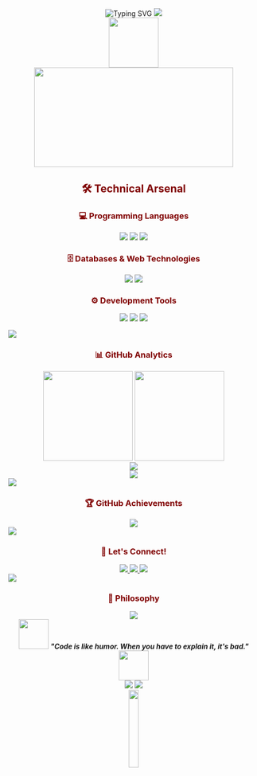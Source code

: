 <div align="center"> 
  <img src="https://readme-typing-svg.herokuapp.com?font=Fira+Code&size=32&duration=2800&pause=2000&color=800000&center=true&vCenter=true&width=940&lines=Hi+there!+I'm+Pejay+%F0%9F%96%A4;Computer+Science+%7C+Digital+Forensics;Developer+%7C+Problem+Solver;Turning+Logic+Into+Impact" alt="Typing SVG" />
  <img src="https://user-images.githubusercontent.com/73097560/115834477-dbab4500-a447-11eb-908a-139a6edaec5c.gif">
</div> 

<div align="center"> 
  <img src="https://media.giphy.com/media/M9gbBd9nbDrOTu1Mqx/giphy.gif" width="100"/> 
</div> 

<div align="center"> 
  <img src="https://media.giphy.com/media/SWoSkN6DxTszqIKEqv/giphy.gif" width="400" height="200"/> 
</div>

<h2 style="color:#800000; text-align:center; font-weight:bold;">🛠️ Technical Arsenal</h2>

<h3 style="color:#800000; text-align:center; font-weight:bold;">💻 Programming Languages</h3>
<p align="center"> 
  <img src="https://img.shields.io/badge/Java-ED8B00?style=for-the-badge&logo=openjdk&logoColor=white&labelColor=800000" /> 
  <img src="https://img.shields.io/badge/JavaScript-F7DF1E?style=for-the-badge&logo=javascript&logoColor=black&labelColor=800000" /> 
  <img src="https://img.shields.io/badge/Python-3776AB?style=for-the-badge&logo=python&logoColor=white&labelColor=800000" /> 
</p>

<h3 style="color:#800000; text-align:center; font-weight:bold;">🗄️ Databases & Web Technologies</h3>
<p align="center"> 
  <img src="https://img.shields.io/badge/MySQL-4479A1?style=for-the-badge&logo=mysql&logoColor=white&labelColor=800000" /> 
  <img src="https://img.shields.io/badge/MS_SQL-CC2927?style=for-the-badge&logo=microsoftsqlserver&logoColor=white&labelColor=800000" /> 
</p>

<h3 style="color:#800000; text-align:center; font-weight:bold;">⚙️ Development Tools</h3>
<p align="center"> 
  <img src="https://img.shields.io/badge/Git-F05032?style=for-the-badge&logo=git&logoColor=white&labelColor=800000" /> 
  <img src="https://img.shields.io/badge/GitHub-181717?style=for-the-badge&logo=github&logoColor=white&labelColor=800000" /> 
  <img src="https://img.shields.io/badge/VS_Code-007ACC?style=for-the-badge&logo=visualstudiocode&logoColor=white&labelColor=800000" /> 
</p> 

<img src="https://user-images.githubusercontent.com/73097560/115834477-dbab4500-a447-11eb-908a-139a6edaec5c.gif">

<h3 style="color:#800000; text-align:center; font-weight:bold;">📊 GitHub Analytics</h3>
<div align="center"> 
  <img height="180em" src="https://github-readme-stats.vercel.app/api?username=perdsssssss&show_icons=true&theme=dark&bg_color=0d1117&border_color=800000&title_color=800000&text_color=ffffff&icon_color=800000"/> 
  <img height="180em" src="https://github-readme-stats.vercel.app/api/top-langs/?username=perdsssssss&layout=compact&theme=dark&bg_color=0d1117&border_color=800000&title_color=800000&text_color=ffffff"/> 
</div> 

<div align="center"> 
  <img src="https://github-readme-streak-stats.herokuapp.com/?user=perdsssssss&theme=dark&background=0d1117&border=800000&stroke=800000&ring=800000&fire=ff6666&currStreakNum=ffffff&sideNums=ffffff&currStreakLabel=800000&sideLabels=800000&dates=ffffff" /> 
</div> 

<div align="center"> 
  <img src="https://github-readme-activity-graph.vercel.app/graph?username=perdsssssss&bg_color=0d1117&color=ffffff&line=800000&point=ff6666&area=true&hide_border=true" /> 
</div>

<img src="https://user-images.githubusercontent.com/73097560/115834477-dbab4500-a447-11eb-908a-139a6edaec5c.gif">

<h3 style="color:#800000; text-align:center; font-weight:bold;">🏆 GitHub Achievements</h3>
<div align="center"> 
  <img src="https://github-profile-trophy.vercel.app/?username=perdsssssss&theme=darkhub&no-frame=true&no-bg=false&margin-w=4&row=1"/> 
</div>

<img src="https://user-images.githubusercontent.com/73097560/115834477-dbab4500-a447-11eb-908a-139a6edaec5c.gif">

<h3 style="color:#800000; text-align:center; font-weight:bold;">🤝 Let's Connect!</h3>
<div align="center"> 
  <a href="https://www.facebook.com/ferds.corbs2" target="_blank"> 
    <img src="https://img.shields.io/badge/Facebook-1877F2?style=for-the-badge&logo=facebook&logoColor=white&labelColor=800000" /> 
  </a> 
  <a href="https://instagram.com/pejayyyy" target="_blank"> 
    <img src="https://img.shields.io/badge/Instagram-E4405F?style=for-the-badge&logo=instagram&logoColor=white&labelColor=800000" /> 
  </a> 
  <a href="mailto:ferdinandcorbin26@gmail.com" target="_blank"> 
    <img src="https://img.shields.io/badge/Email-D14836?style=for-the-badge&logo=gmail&logoColor=white&labelColor=800000" /> 
  </a> 
</div>

<img src="https://user-images.githubusercontent.com/73097560/115834477-dbab4500-a447-11eb-908a-139a6edaec5c.gif">

<h3 style="color:#800000; text-align:center; font-weight:bold;">💭 Philosophy</h3>
<div align="center"> 
  <img src="https://quotes-github-readme.vercel.app/api?type=horizontal&theme=dark&quote=In%20the%20world%20of%20digital%20forensics,%20every%20byte%20tells%20a%20story.&author=Digital%20Detective" /> 
</div> 

<div align="center"> 
  <img src="https://media.giphy.com/media/LnQjpWaON8nhr21vNW/giphy.gif" width="60"> 
  <em><b>"Code is like humor. When you have to explain it, it's bad."</b></em> 
  <img src="https://media.giphy.com/media/LnQjpWaON8nhr21vNW/giphy.gif" width="60"> 
</div> 

<div align="center"> 
  <img src="https://komarev.com/ghpvc/?username=perdsssssss&color=800000&style=for-the-badge&label=Profile+Views" /> 
  <img src="https://img.shields.io/github/followers/perdsssssss?style=for-the-badge&color=800000&labelColor=000000" /> 
</div> 

<div align="center"> 
  <img src="https://media.giphy.com/media/jpVnC65DmYeyRL4LHS/giphy.gif" width="20%"> 
</div>
